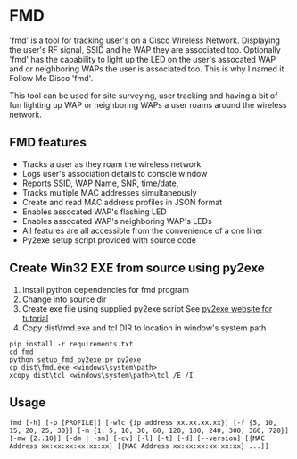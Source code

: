 FMD
==
'fmd' is a tool for tracking user's on a Cisco Wireless Network. Displaying the user's
RF signal, SSID and he WAP they are associated too. Optionally 'fmd' has the capability 
to light up the LED on the user's assocated WAP and or neighboring WAPs the user is 
associated too. This is why I named it Follow Me Disco 'fmd'.

This tool can be used for site surveying, user tracking and having a bit of fun lighting
up WAP or neighboring WAPs a user roams around the wireless network.

FMD features
-----------------

* Tracks a user as they roam the wireless network
* Logs user's association details to console window
* Reports SSID, WAP Name, SNR, time/date, 
* Tracks multiple MAC addresses simultaneously
* Create and read MAC address profiles in JSON format
* Enables assocated WAP's flashing LED
* Enables assocated WAP's neighboring WAP's LEDs
* All features are all accessible from the convenience of a one liner
* Py2exe setup script provided with source code

Create Win32 EXE from source using py2exe
-----------------------------------------
1. Install python dependencies for fmd program
2. Change into source dir 
3. Create exe file using supplied py2exe script
   See [py2exe website for tutorial](http://www.py2exe.org/index.cgi/Tutorial)
4. Copy dist\fmd.exe and tcl DIR to location in window's system path


```
pip install -r requirements.txt
cd fmd
python setup_fmd_py2exe.py py2exe
cp dist\fmd.exe <windows\system\path>
xcopy dist\tcl <windows\system\path>\tcl /E /I
```


Usage
-----
`
fmd [-h] [-p [PROFILE]] [-wlc {ip address xx.xx.xx.xx}]
    [-f {5, 10, 15, 20, 25, 30}]
    [-m {1, 5, 10, 30, 60, 120, 180, 240, 300, 360, 720}] [-mw {2..10}]
    [-dm | -sm] [-cv] [-l] [-t] [-d] [--version]
    [{MAC Address xx:xx:xx:xx:xx:xx} [{MAC Address xx:xx:xx:xx:xx:xx} ...]]
`